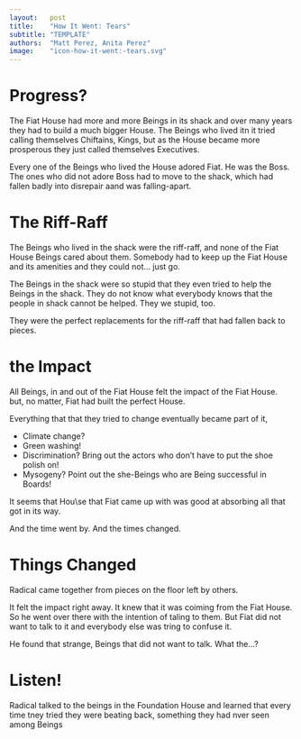 ```yaml
---
layout:   post
title:    "How It Went: Tears"
subtitle: "TEMPLATE"
authors:  "Matt Perez, Anita Perez"
image:    "icon-how-it-went:-tears.svg"
---
```


<div style='display:none; '>
 <p>Their story continues&hellip;</p>
</div>

<h1>Progress?</h1>
 <p>The Fiat House had more and more Beings in its shack and over many years they had to build a much bigger House. The Beings who lived itn it tried calling themselves Chiftains, Kings, but as the House became more prosperous they just called themselves Executives.</p>
 <p>Every one of the Beings who lived the House adored Fiat. He was the Boss. The ones who did not adore Boss had to move to the shack, which had fallen badly into disrepair aand was falling-apart.</p>

<h1>The Riff-Raff</h1>
 <p>The Beings who lived in the shack were the riff-raff, and none of the Fiat House Beings cared about them. Somebody had to keep up the Fiat House and its amenities and they could not&hellip; just go.</p>
 <p>The Beings in the shack were so stupid that they even tried to help the Beings in the shack. They do not know what everybody knows that the people in shack cannot be helped. They we stupid, too.</p>
 <p>They were the perfect replacements for the riff-raff that had fallen back to pieces.</p>

<h1>the Impact</h1>
 <p>All Beings, in and out of the Fiat House felt the impact of the Fiat House. but,  no matter, Fiat had built the perfect House.</p>
 <p>Everything that that they tried to change eventually became part of it,</p>
  <ul>
   <li>Climate change?</li>
   <li>Green washing!</li>
   <li>Discrimination? Bring out the actors who don&rsquo;t have to put the shoe polish on!</li>
   <li>Mysogeny? Point out the she-Beings who are Being successful in Boards!</li>
  </ul>
 <p>It seems that Hou\se that Fiat came up with was good at absorbing all that got in its way.</p>
 <p>And the time went by. And the times changed.</p>

<h1>Things Changed</h1>
 <p>Radical came together from pieces on the floor left by others.</p>
 <p>It felt the impact right away. It knew that it was coiming from the Fiat House. So he went over there with the intention of taling to them. But Fiat did not want to talk to it and everybody else was tring to confuse it.</p>
 <p>He found that strange, Beings that did not want to talk. What the&hellip;?</p>

<h1>Listen!</h1>
 <p>Radical talked to the beings in the Foundation House and learned that every time tney tried they were beating back, something they had nver seen among Beings</p>

<h1></h1>
 <p></p>

<h1></h1>
 <p></p>

<h1></h1>
 <p></p>

<h1></h1>
 <p></p>

<h1></h1>
 <p></p>

<h1></h1>
 <p></p>

<h1></h1>
 <p></p>